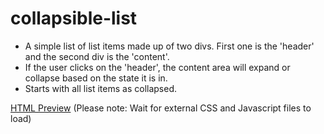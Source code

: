 # collapsible-list

- A simple list of list items made up of two divs.  First one is the 'header' and the second div is the 'content'.  
- If the user clicks on the 'header', the content area will expand or collapse based on the state it is in.  
- Starts with all list items as collapsed.

[HTML Preview](https://htmlpreview.github.io/?https://github.com/adamschricker/collapsible-list/blob/trunk/example.html)
(Please note: Wait for external CSS and Javascript files to load)
